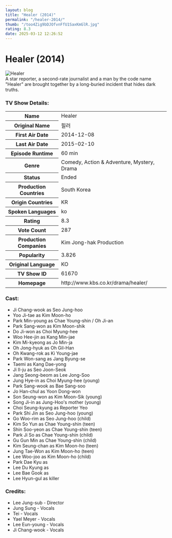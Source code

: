 ```yaml
---
layout: blog
title: "Healer (2014)"
permalink: "/healer-2014/"
thumb: "/too4Zig9bDJOfvnFfU1SaxKmGlR.jpg"
rating: 8.3
date: 2025-03-12 12:26:52
---
```

<h1 class="title">Healer (2014)</h1><div class="poster"><img src="{{ site.imglink }}/too4Zig9bDJOfvnFfU1SaxKmGlR.jpg" class="img-fluid my-3" alt="Healer"/></div><div class="plot">A star reporter, a second-rate journalist and a man by the code name "Healer" are brought together by a long-buried incident that hides dark truths.</div><h3>TV Show Details:</h3><table class="table table-bordered details"><tr><th>Name</th><td>Healer</td></tr><tr><th>Original Name</th><td>힐러</td></tr><tr><th>First Air Date</th><td>2014-12-08</td></tr><tr><th>Last Air Date</th><td>2015-02-10</td></tr><tr><th>Episode Runtime</th><td>60 min</td></tr><tr><th>Genre</th><td>Comedy, Action & Adventure, Mystery, Drama</td></tr><tr><th>Status</th><td>Ended</td></tr><tr><th>Production Countries</th><td>South Korea</td></tr><tr><th>Origin Countries</th><td>KR</td></tr><tr><th>Spoken Languages</th><td>ko</td></tr><tr><th>Rating</th><td>8.3</td></tr><tr><th>Vote Count</th><td>287</td></tr><tr><th>Production Companies</th><td>Kim Jong-hak Production</td></tr><tr><th>Popularity</th><td>3.826</td></tr><tr><th>Original Language</th><td>KO</td></tr><tr><th>TV Show ID</th><td>61670</td></tr><tr><th>Homepage</th><td>http://www.kbs.co.kr/drama/healer/</td></tr></table><h3>Cast:</h3><ul class="list-group cast"><li>Ji Chang-wook as Seo Jung-hoo</li><li>Yoo Ji-tae as Kim Moon-ho</li><li>Park Min-young as Chae Young-shin  / Oh Ji-an</li><li>Park Sang-won as Kim Moon-shik</li><li>Do Ji-won as Choi Myung-hee</li><li>Woo Hee-jin as Kang Min-jae</li><li>Kim Mi-kyeong as Jo Min-ja</li><li>Oh Jong-hyuk as Oh Gil-Han</li><li>Oh Kwang-rok as Ki Young-jae</li><li>Park Won-sang as Jang Byung-se</li><li>Taemi as Kang Dae-yong</li><li>Ji Il-ju as Seo Joon-Seok</li><li>Jang Seong-beom as Lee Jong-Soo</li><li>Jung Hye-in as Choi Myung-hee (young)</li><li>Park Sang-wook as Bae Sang-soo</li><li>Jo Han-chul as Yoon Dong-won</li><li>Son Seung-won as Kim Moon-Sik (young)</li><li>Song Ji-in as Jung-Hoo's mother (young)</li><li>Choi Seung-kyung as Reporter Yeo</li><li>Park Shi Jin as Seo Jung-hoo (young)</li><li>Go Woo-rim as Seo Jung-hoo (child)</li><li>Kim So Yun as Chae Young-shin (teen)</li><li>Shin Soo-yeon as Chae Young-shin (teen)</li><li>Park Ji So as Chae Young-shin (child)</li><li>Gu Gun Min as Chae Young-shin (child)</li><li>Kim Seung-chan as Kim Moon-ho (teen)</li><li>Jung Tae-Won as Kim Moon-ho (teen)</li><li>Lee Woo-joo as Kim Moon-ho (child)</li><li>Park Dae Kyu as </li><li>Lee Du Kyung as </li><li>Lee Bae Gook as </li><li>Lee Hyun-gul as killer</li></ul><h3>Credits:</h3><ul class="list-group crew"><li>Lee Jung-sub - Director</li><li>Jung Sung - Vocals</li><li>Tei - Vocals</li><li>Yael Meyer - Vocals</li><li>Lee Eun-young - Vocals</li><li>Ji Chang-wook - Vocals</li></ul>